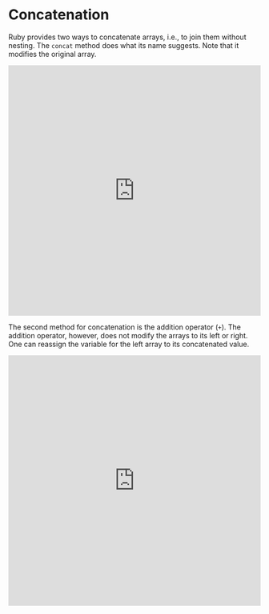 # Concatenation

Ruby provides two ways to concatenate arrays, i.e., to join them without
nesting. The `concat` method does what its name suggests. Note that it modifies
the original array.

<iframe frameborder="0" width="100%" height="500px" src="https://repl.it/GD3i/31?lite=true"></iframe>

The second method for concatenation is the addition operator (`+`). The addition
operator, however, does not modify the arrays to its left or right. One can
reassign the variable for the left array to its concatenated value.

<iframe frameborder="0" width="100%" height="500px" src="https://repl.it/GD3i/32?lite=true"></iframe>
